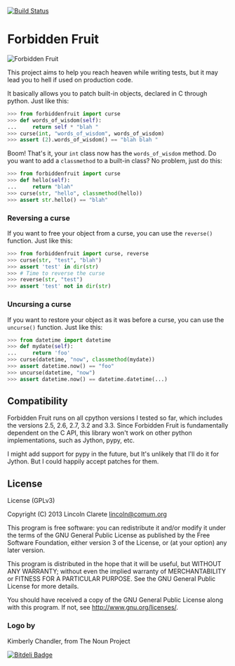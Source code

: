 [![Build Status](https://travis-ci.org/clarete/forbiddenfruit.png?branch=master)](https://travis-ci.org/clarete/forbiddenfruit)

# Forbidden Fruit

![Forbidden Fruit](logo.png)

This project aims to help you reach heaven while writing tests, but it
may lead you to hell if used on production code.

It basically allows you to patch built-in objects, declared in C through
python. Just like this:

```python
>>> from forbiddenfruit import curse
>>> def words_of_wisdom(self):
...     return self * "blah "
>>> curse(int, "words_of_wisdom", words_of_wisdom)
>>> assert (2).words_of_wisdom() == "blah blah "
```

Boom! That's it, your `int` class now has the `words_of_wisdom` method. Do
you want to add a `classmethod` to a built-in class? No problem, just do this:

```python
>>> from forbiddenfruit import curse
>>> def hello(self):
...     return "blah"
>>> curse(str, "hello", classmethod(hello))
>>> assert str.hello() == "blah"
```

### Reversing a curse

If you want to free your object from a curse, you can use the `reverse()`
function. Just like this:

```python
>>> from forbiddenfruit import curse, reverse
>>> curse(str, "test", "blah")
>>> assert 'test' in dir(str)
>>> # Time to reverse the curse
>>> reverse(str, "test")
>>> assert 'test' not in dir(str)
```

### Uncursing a curse

If you want to restore your object as it was before a curse, you can use the `uncurse()`
function. Just like this:

```python
>>> from datetime import datetime
>>> def mydate(self):
...     return 'foo'
>>> curse(datetime, "now", classmethod(mydate))
>>> assert datetime.now() == "foo"
>>> uncurse(datetime, "now")
>>> assert datetime.now() == datetime.datetime(...)
```

## Compatibility

Forbidden Fruit runs on all cpython versions I tested so far, which includes
the versions 2.5, 2.6, 2.7, 3.2 and 3.3. Since Forbidden Fruit is fundamentally
dependent on the C API, this library won't work on other python
implementations, such as Jython, pypy, etc.

I might add support for pypy in the future, but It's unlikely that I'll do it
for Jython. But I could happily accept patches for them.

## License

License (GPLv3)

Copyright (C) 2013  Lincoln Clarete <lincoln@comum.org>

This program is free software: you can redistribute it and/or modify
it under the terms of the GNU General Public License as published by
the Free Software Foundation, either version 3 of the License, or
(at your option) any later version.

This program is distributed in the hope that it will be useful,
but WITHOUT ANY WARRANTY; without even the implied warranty of
MERCHANTABILITY or FITNESS FOR A PARTICULAR PURPOSE.  See the
GNU General Public License for more details.

You should have received a copy of the GNU General Public License
along with this program.  If not, see <http://www.gnu.org/licenses/>.

### Logo by

Kimberly Chandler, from The Noun Project



[![Bitdeli Badge](https://d2weczhvl823v0.cloudfront.net/clarete/forbiddenfruit/trend.png)](https://bitdeli.com/free "Bitdeli Badge")

